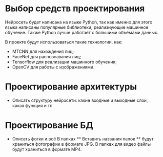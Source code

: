 # Выбор средств проектирования
Нейросеть будет написана на языке Python, так как именно для этого языка написаны популярные библиотеки, реализиующие машинное обучение. Также Python лучше работает с большими объёмами данных.

В проекте будут использоваться такие технологии, как:
* MTCNN для нахождения лиц;
* FaceNet для распознавания лиц;
* Tensorflow для реализации машинного обучения;
* OpenCV для работы с изображениями.

# Проектирование архитектуры
* Описать структуру нейросети: какие входные и выходные слои, какая функция и тп

# Проектирование БД
* Описать фотки и всё
В папках ** Вставить названия папок ** будут храниться фотографии в формате JPG. В папках для видео файлы будут храниться в формате MP4.
